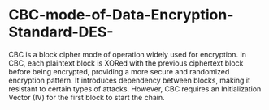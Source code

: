 # CBC-mode-of-Data-Encryption-Standard-DES-
CBC is a block cipher mode of operation widely used for encryption. In CBC, each plaintext block is XORed with the previous ciphertext block before being encrypted, providing a more secure and randomized encryption pattern. It introduces dependency between blocks, making it resistant to certain types of attacks. However, CBC requires an Initialization Vector (IV) for the first block to start the chain.
